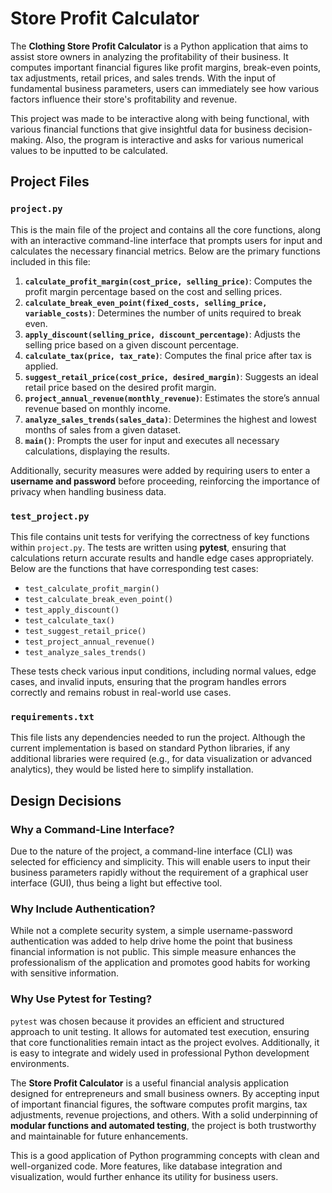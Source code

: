 # Store Profit Calculator

The **Clothing Store Profit Calculator** is a Python application that aims to assist store owners in analyzing the profitability of their business. It computes important financial figures like profit margins, break-even points, tax adjustments, retail prices, and sales trends. With the input of fundamental business parameters, users can immediately see how various factors influence their store's profitability and revenue.

This project was made to be interactive along with being functional, with various financial functions that give insightful data for business decision-making. Also, the program is interactive and asks for various numerical values to be inputted to be calculated.

## Project Files

### `project.py`
This is the main file of the project and contains all the core functions, along with an interactive command-line interface that prompts users for input and calculates the necessary financial metrics. Below are the primary functions included in this file:

1. **`calculate_profit_margin(cost_price, selling_price)`**: Computes the profit margin percentage based on the cost and selling prices.
2. **`calculate_break_even_point(fixed_costs, selling_price, variable_costs)`**: Determines the number of units required to break even.
3. **`apply_discount(selling_price, discount_percentage)`**: Adjusts the selling price based on a given discount percentage.
4. **`calculate_tax(price, tax_rate)`**: Computes the final price after tax is applied.
5. **`suggest_retail_price(cost_price, desired_margin)`**: Suggests an ideal retail price based on the desired profit margin.
6. **`project_annual_revenue(monthly_revenue)`**: Estimates the store’s annual revenue based on monthly income.
7. **`analyze_sales_trends(sales_data)`**: Determines the highest and lowest months of sales from a given dataset.
8. **`main()`**: Prompts the user for input and executes all necessary calculations, displaying the results.

Additionally, security measures were added by requiring users to enter a **username and password** before proceeding, reinforcing the importance of privacy when handling business data.

### `test_project.py`
This file contains unit tests for verifying the correctness of key functions within `project.py`. The tests are written using **pytest**, ensuring that calculations return accurate results and handle edge cases appropriately. Below are the functions that have corresponding test cases:

- `test_calculate_profit_margin()`
- `test_calculate_break_even_point()`
- `test_apply_discount()`
- `test_calculate_tax()`
- `test_suggest_retail_price()`
- `test_project_annual_revenue()`
- `test_analyze_sales_trends()`

These tests check various input conditions, including normal values, edge cases, and invalid inputs, ensuring that the program handles errors correctly and remains robust in real-world use cases.

### `requirements.txt`
This file lists any dependencies needed to run the project. Although the current implementation is based on standard Python libraries, if any additional libraries were required (e.g., for data visualization or advanced analytics), they would be listed here to simplify installation.

## Design Decisions

### Why a Command-Line Interface?
Due to the nature of the project, a command-line interface (CLI) was selected for efficiency and simplicity. This will enable users to input their business parameters rapidly without the requirement of a graphical user interface (GUI), thus being a light but effective tool.

### Why Include Authentication?
While not a complete security system, a simple username-password authentication was added to help drive home the point that business financial information is not public. This simple measure enhances the professionalism of the application and promotes good habits for working with sensitive information.

### Why Use Pytest for Testing?
`pytest` was chosen because it provides an efficient and structured approach to unit testing. It allows for automated test execution, ensuring that core functionalities remain intact as the project evolves. Additionally, it is easy to integrate and widely used in professional Python development environments.



The **Store Profit Calculator** is a useful financial analysis application designed for entrepreneurs and small business owners. By accepting input of important financial figures, the software computes profit margins, tax adjustments, revenue projections, and others. With a solid underpinning of **modular functions and automated testing**, the project is both trustworthy and maintainable for future enhancements.

This is a good application of Python programming concepts with clean and well-organized code. More features, like database integration and visualization, would further enhance its utility for business users.

